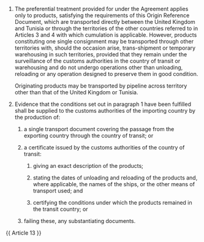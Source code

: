 1. The preferential treatment provided for under the Agreement applies only to products, satisfying the requirements of this Origin Reference Document, which are transported directly between the United Kingdom and Tunisia or through the territories of the other countries referred to in Articles 3 and 4 with which cumulation is applicable. However, products constituting one single consignment may be transported through other territories with, should the occasion arise, trans-shipment or temporary warehousing in such territories, provided that they remain under the surveillance of the customs authorities in the country of transit or warehousing and do not undergo operations other than unloading, reloading or any operation designed to preserve them in good condition.

    Originating products may be transported by pipeline across territory other than that of the United Kingdom or Tunisia.

2.	Evidence that the conditions set out in paragraph 1 have been fulfilled shall be supplied to the customs authorities of the importing country by the production of:

    1. a single transport document covering the passage from the exporting country through the country of transit; or

    2. a certificate issued by the customs authorities of the country of transit:

       1. giving an exact description of the products;

       2. stating the dates of unloading and reloading of the products and, where applicable, the names of the ships, or the other means of transport used; and

       3. certifying the conditions under which the products remained in the transit country; or

    3. failing these, any substantiating documents.

{{ Article 13 }}
